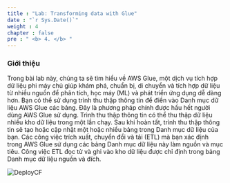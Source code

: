 ```yaml
---
title : "Lab: Transforming data with Glue"
date : "`r Sys.Date()`"
weight : 4
chapter : false
pre : " <b> 4. </b> "
---
```

### Giới thiệu

Trong bài lab này, chúng ta sẽ tìm hiểu về AWS Glue, một dịch vụ tích hợp dữ liệu phi máy chủ giúp khám phá, chuẩn bị, di chuyển và tích hợp dữ liệu từ nhiều nguồn để phân tích, học máy (ML) và phát triển ứng dụng dễ dàng hơn. Bạn có thể sử dụng trình thu thập thông tin để điền vào Danh mục dữ liệu AWS Glue các bảng. Đây là phương pháp chính được hầu hết người dùng AWS Glue sử dụng. Trình thu thập thông tin có thể thu thập dữ liệu nhiều kho dữ liệu trong một lần chạy. Sau khi hoàn tất, trình thu thập thông tin sẽ tạo hoặc cập nhật một hoặc nhiều bảng trong Danh mục dữ liệu của bạn. Các công việc trích xuất, chuyển đổi và tải (ETL) mà bạn xác định trong AWS Glue sử dụng các bảng Danh mục dữ liệu này làm nguồn và mục tiêu. Công việc ETL đọc từ và ghi vào kho dữ liệu được chỉ định trong bảng Danh mục dữ liệu nguồn và đích.

![DeployCF](/images/3.connect/86.png) 
